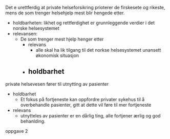 Det e urettferdig at private helseforsikring prioterer de firskesete og rikeste, mens de som trenger helsehjelp mest blir hengede etter.
- holdbarheten: likhet og rettferdighet er grunnleggende verdier i det norske helsesystemet
- relevansen: 
	- De som trenger mest hjelp henger etter
		- relevans
			- alle skal ha lik tilgang til det norkse helsesystemet unansett økonomisk situasjon
		- holdbarhet
			- 



private helsevesen fører til utnytting av pasienter
- holdbarhet
	- Et fokus på fortjeneste kan oppfordre privater sykehus til å overbehandle pasienter, gitt at dette vil føre til mer fortjeneste
- relevans
	- utnytteles av pasienter er en dårlig ting, alle fortjener ærlig og god behanlding.



oppgave 2


